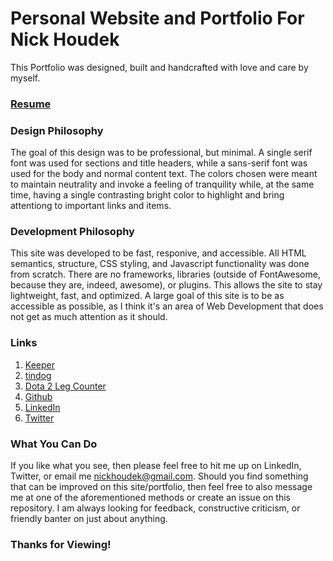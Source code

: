 # Personal Website and Portfolio For Nick Houdek

This Portfolio was designed, built and handcrafted with love and care by myself.

### [Resume](/resume.pdf)

### Design Philosophy
The goal of this design was to be professional, but minimal. A single serif font was used for sections and title headers, while a sans-serif font was used for the body and normal content text. The colors chosen were meant to maintain neutrality and invoke a feeling of tranquility while, at the same time, having a single contrasting bright color to highlight and bring attentiong to important links and items.

### Development Philosophy
This site was developed to be fast, responive, and accessible. All HTML semantics, structure, CSS styling, and Javascript functionality was done from scratch. There are no frameworks, libraries (outside of FontAwesome, because they are, indeed, awesome), or plugins. This allows the site to stay lightweight, fast, and optimized. A large goal of this site is to be as accessible as possible, as I think it's an area of Web Development that does not get as much attention as it should.

### Links
1. [Keeper](https://houdek-keeper.herokuapp.com/)
2. [tindog](https://nrhoudek.github.io/tindog/)
3. [Dota 2 Leg Counter](https://nrhoudek.github.io/Dota2-Leg-Counter/)
4. [Github](https://github.com/nrhoudek)
5. [LinkedIn](https://www.linkedin.com/in/nhoudek/)
6. [Twitter](https://twitter.com/NHoudek)

### What You Can Do
If you like what you see, then please feel free to hit me up on LinkedIn, Twitter, or email me nickhoudek@gmail.com. Should you find something that can be improved on this site/portfolio, then feel free to also message me at one of the aforementioned methods or create an issue on this repository. I am always looking for feedback, constructive criticism, or friendly banter on just about anything.

### Thanks for Viewing!
